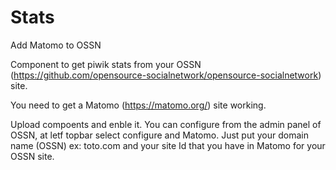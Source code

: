 # Stats
Add Matomo to OSSN

Component to get piwik stats from your OSSN (https://github.com/opensource-socialnetwork/opensource-socialnetwork) site.

You need to get a Matomo (https://matomo.org/) site working.

Upload compoents and enble it.
You can configure from the admin panel of OSSN, at letf topbar select configure and Matomo.
Just put your domain name (OSSN) ex: toto.com
and your site Id that you have in Matomo for your OSSN site.
